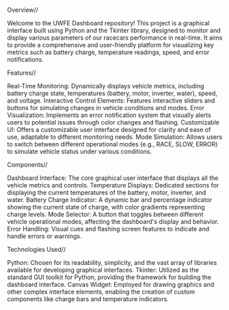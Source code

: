 Overview//

Welcome to the UWFE Dashboard repository! This project is a graphical interface built using Python and the Tkinter library, designed to monitor and display various parameters of our racecars performance in real-time. It aims to provide a comprehensive and user-friendly platform for visualizing key metrics such as battery charge, temperature readings, speed, and error notifications.

Features//

Real-Time Monitoring: Dynamically displays vehicle metrics, including battery charge state, temperatures (battery, motor, inverter, water), speed, and voltage.
Interactive Control Elements: Features interactive sliders and buttons for simulating changes in vehicle conditions and modes.
Error Visualization: Implements an error notification system that visually alerts users to potential issues through color changes and flashing.
Customizable UI: Offers a customizable user interface designed for clarity and ease of use, adaptable to different monitoring needs.
Mode Simulation: Allows users to switch between different operational modes (e.g., RACE, SLOW, ERROR) to simulate vehicle status under various conditions.

Components//

Dashboard Interface: The core graphical user interface that displays all the vehicle metrics and controls.
Temperature Displays: Dedicated sections for displaying the current temperatures of the battery, motor, inverter, and water.
Battery Charge Indicator: A dynamic bar and percentage indicator showing the current state of charge, with color gradients representing charge levels.
Mode Selector: A button that toggles between different vehicle operational modes, affecting the dashboard's display and behavior.
Error Handling: Visual cues and flashing screen features to indicate and handle errors or warnings.

Technologies Used//

Python: Chosen for its readability, simplicity, and the vast array of libraries available for developing graphical interfaces.
Tkinter: Utilized as the standard GUI toolkit for Python, providing the framework for building the dashboard interface.
Canvas Widget: Employed for drawing graphics and other complex interface elements, enabling the creation of custom components like charge bars and temperature indicators.
